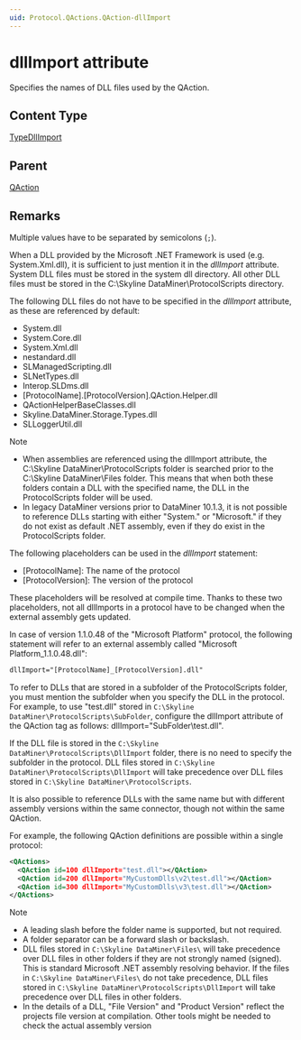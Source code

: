 ```yaml
---
uid: Protocol.QActions.QAction-dllImport
---
```


# dllImport attribute

Specifies the names of DLL files used by the QAction.

## Content Type

[TypeDllImport](xref:Protocol-TypeDllImport)

## Parent

[QAction](xref:Protocol.QActions.QAction)

## Remarks

Multiple values have to be separated by semicolons (`;`).

When a DLL provided by the Microsoft .NET Framework is used (e.g. System.Xml.dll), it is sufficient to just mention it in the *dllImport* attribute. System DLL files must be stored in the system dll directory. All other DLL files must be stored in the C:\Skyline DataMiner\ProtocolScripts directory.

The following DLL files do not have to be specified in the *dllImport* attribute, as these are referenced by default:

- System.dll
- System.Core.dll
- System.Xml.dll<!-- RN 19494 -->
- nestandard.dll<!-- RN 30755 -->
- SLManagedScripting.dll
- SLNetTypes.dll
- Interop.SLDms.dll
- [ProtocolName].[ProtocolVersion].QAction.Helper.dll
- QActionHelperBaseClasses.dll
- Skyline.DataMiner.Storage.Types.dll<!-- RN 25036 -->
- SLLoggerUtil.dll<!-- RN 26434 -->

> [!NOTE]
>
> - When assemblies are referenced using the dllImport attribute, the C:\Skyline DataMiner\ProtocolScripts folder is searched prior to the C:\Skyline DataMiner\Files folder. This means that when both these folders contain a DLL with the specified name, the DLL in the ProtocolScripts folder will be used.
> - In legacy DataMiner versions prior to DataMiner 10.1.3, it is not possible to reference DLLs starting with either "System." or "Microsoft." if they do not exist as default .NET assembly, even if they do exist in the ProtocolScripts folder.<!-- RN 28653 -->

The following placeholders can be used in the *dllImport* statement:<!-- RN 4885 -->

- [ProtocolName]: The name of the protocol
- [ProtocolVersion]: The version of the protocol

These placeholders will be resolved at compile time. Thanks to these two placeholders, not all dllImports in a protocol have to be changed when the external assembly gets updated.

In case of version 1.1.0.48 of the "Microsoft Platform" protocol, the following statement will refer to an external assembly called "Microsoft Platform_1.1.0.48.dll":

```xml
dllImport="[ProtocolName]_[ProtocolVersion].dll"
```

To refer to DLLs that are stored in a subfolder of the ProtocolScripts folder, you must mention the subfolder when you specify the DLL in the protocol. For example, to use "test.dll" stored in `C:\Skyline DataMiner\ProtocolScripts\SubFolder`, configure the dllImport attribute of the QAction tag as follows: dllImport="SubFolder\test.dll".<!-- RN 23565 -->

If the DLL file is stored in the `C:\Skyline DataMiner\ProtocolScripts\DllImport` folder, there is no need to specify the subfolder in the protocol. DLL files stored in `C:\Skyline DataMiner\ProtocolScripts\DllImport` will take precedence over DLL files stored in `C:\Skyline DataMiner\ProtocolScripts`.<!-- RN 23565 -->

It is also possible to reference DLLs with the same name but with different assembly versions within the same connector, though not within the same QAction.<!-- RN 23565 -->

For example, the following QAction definitions are possible within a single protocol:

```xml
<QActions>
  <QAction id=100 dllImport="test.dll"></QAction>
  <QAction id=200 dllImport="MyCustomDlls\v2\test.dll"></QAction>
  <QAction id=300 dllImport="MyCustomDlls\v3\test.dll"></QAction>
</QActions>
```

> [!NOTE]
>
> - A leading slash before the folder name is supported, but not required.
> - A folder separator can be a forward slash or backslash.
> - DLL files stored in `C:\Skyline DataMiner\Files\` will take precedence over DLL files in other folders if they are not strongly named (signed). This is standard Microsoft .NET assembly resolving behavior. If the files in `C:\Skyline DataMiner\Files\` do not take precedence, DLL files stored in `C:\Skyline DataMiner\ProtocolScripts\DllImport` will take precedence over DLL files in other folders.
> - In the details of a DLL, "File Version" and "Product Version" reflect the projects file version at compilation. Other tools might be needed to check the actual assembly version

